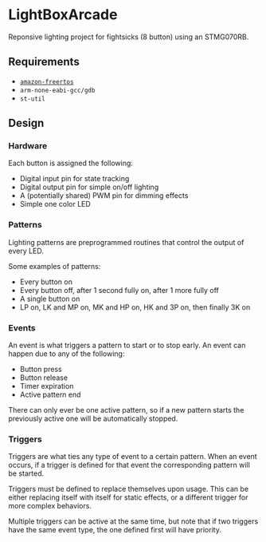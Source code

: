 # LightBoxArcade

Reponsive lighting project for fightsicks (8 button) using an STMG070RB.

## Requirements

- [`amazon-freertos`](git@github.com:aws/amazon-freertos.git)
- `arm-none-eabi-gcc/gdb`
- `st-util`

## Design

### Hardware

Each button is assigned the following:

- Digital input pin for state tracking
- Digital output pin for simple on/off lighting
- A (potentially shared) PWM pin for dimming effects
- Simple one color LED

### Patterns

Lighting patterns are preprogrammed routines that control the output of every LED.

Some examples of patterns:

- Every button on
- Every button off, after 1 second fully on, after 1 more fully off
- A single button on
- LP on, LK and MP on,  MK and HP on, HK and 3P on, then finally 3K on

### Events

An event is what triggers a pattern to start or to stop early. An event can happen due to any of the following:

- Button press
- Button release
- Timer expiration
- Active pattern end

There can only ever be one active pattern, so if a new pattern starts the previously active one will be automatically stopped.

### Triggers

Triggers are what ties any type of event to a certain pattern. When an event occurs, if a trigger is defined for that event the corresponding pattern will be started.

Triggers must be defined to replace themselves upon usage. This can be either replacing itself with itself for static effects, or a different trigger for more complex behaviors.

Multiple triggers can be active at the same time, but note that if two triggers have the same event type, the one defined first will have priority.
